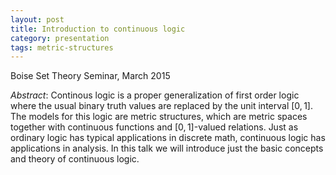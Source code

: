 ```yaml
---
layout: post
title: Introduction to continuous logic
category: presentation
tags: metric-structures
---
```


Boise Set Theory Seminar, March 2015<!--more-->

*Abstract*: Continous logic is a proper generalization of first order logic where the usual binary truth values are replaced by the unit interval $[0,1]$. The models for this logic are metric structures, which are metric spaces together with continuous functions and $[0,1]$-valued relations. Just as ordinary logic has typical applications in discrete math, continuous logic has applications in analysis. In this talk we will introduce just the basic concepts and theory of continuous logic.
